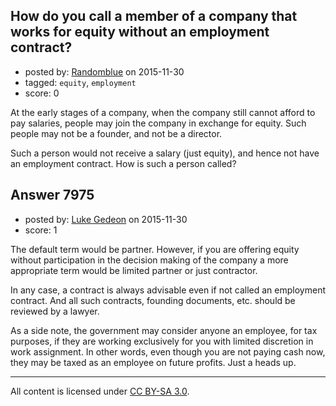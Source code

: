 ## How do you call a member of a company that works for equity without an employment contract?

- posted by: [Randomblue](https://stackexchange.com/users/363551/randomblue) on 2015-11-30
- tagged: `equity`, `employment`
- score: 0

At the early stages of a company, when the company still cannot afford to pay salaries, people may join the company in exchange for equity. Such people may not be a founder, and not be a director.

Such a person would not receive a salary (just equity), and hence not have an employment contract. How is such a person called?


## Answer 7975

- posted by: [Luke Gedeon](https://stackexchange.com/users/1119600/luke-gedeon) on 2015-11-30
- score: 1

The default term would be partner. However, if you are offering equity without participation in the decision making of the company a more appropriate term would be limited partner or just contractor.

In any case, a contract is always advisable even if not called an employment contract. And all such contracts, founding documents, etc. should be reviewed by a lawyer.

As a side note, the government may consider anyone an employee, for tax purposes, if they are working exclusively for you with limited discretion in work assignment. In other words, even though you are not paying cash now, they may be taxed as an employee on future profits. Just a heads up.



---

All content is licensed under [CC BY-SA 3.0](https://creativecommons.org/licenses/by-sa/3.0/).
